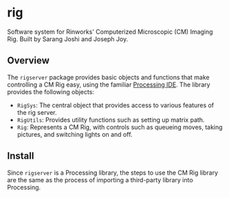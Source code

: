 # rig

Software system for Rinworks' Computerized Microscopic (CM) Imaging Rig. Built by Sarang Joshi and Joseph Joy.

## Overview

The `rigserver` package provides basic objects and functions that make controlling a CM Rig easy, using the familiar [Processing IDE](http://processing.org). The library provides the following objects:

- `RigSys`: The central object that provides access to various features of the rig server.
- `RigUtils`: Provides utility functions such as setting up matrix path.
- `Rig`: Represents a CM Rig, with controls such as queueing moves, taking pictures, and switching lights on and off.

## Install

Since `rigserver` is a Processing library, the steps to use the CM Rig library are the same as the process of importing a third-party library into Processing.